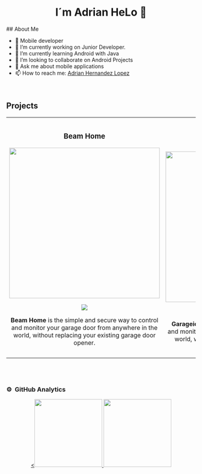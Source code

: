 <!--
**AdrianHeLo/AdrianHeLo** is a ✨ _special_ ✨ repository because its `README.md` (this file) appears on your GitHub profile.
Here are some ideas to get you started:
- 🔭 I’m currently working on ...
- 🌱 I’m currently learning ...
- 👯 I’m looking to collaborate on ...
- 🤔 I’m looking for help with ...
- 💬 Ask me about ...
- 📫 How to reach me: ...
- 😄 Pronouns: ...
- ⚡ Fun fact: ...
-->
<div align="center">
<h1 align="center">I´m Adrian HeLo 👋</h1>
</div>
## About Me

- 📲 Mobile developer
- 🔭 I’m currently working on Junior Developer.
- 🌱 I’m currently learning Android with Java
- 👯 I’m looking to collaborate on Android Projects
- 💬 Ask me about mobile applications
- 📫 How to reach me: <a href="linkedin.com/in/adrián-hernández-lópez-695788179" target="_blank">Adrian Hernandez Lopez</a>
<br>

## Projects
<table>
<tr>
<td width="50%">
<h3 align="center">Beam Home</h3>
<div align="center">
<img src="https://play-lh.googleusercontent.com/6FZZq3mZk23qfAH0f7hocnPzhP_FYLSgGwTdkMdoZNFm5y1zRH3k5XaT3WfyE02gOA=w2560-h1440-rw" width="400" alt="">
<p>
<a href="https://play.google.com/store/apps/details?id=io.beamlabs.android&hl=en_US" target="_blank">
<img src="https://img.shields.io/badge/Play%20Store-ff9?style=for-the-badge&logo=github&logoColor=black">
</a>
</p>
<p><strong>Beam Home </strong>is the simple and secure way to control and monitor your garage door from anywhere in the world, without replacing your existing garage door opener.</p>
</div>
                                                                                      
</td>

<td width="50%">
<br>
<h3 align="center">Garageio</h3>
<div align="center">
<img src="https://play-lh.googleusercontent.com/pDa26qGe-HUFtnSCmcJ10h9_uyr2AzfwoQ3orr5ns4nruRPs0egNbLxt-sG2xIlbi44=w2560-h1440-rw" width="400" alt="">
<p>
<a href="https://play.google.com/store/apps/details?id=com.garageio&hl=en_US" target="_blank">
<img src="https://img.shields.io/badge/Play%20Store-ff9?style=for-the-badge&logo=github&logoColor=black">
</a>
</p>
<p><strong>Garageio </strong>is the simple and secure way to control and monitor your garage door from anywhere in the world, without needing to replace your existing opener.</p>
</div>                                                             
</table>                                                                                 
</div>
<br>          

</div>
<br>

### ⚙️ &nbsp;GitHub Analytics

<p align="center">
<a href="https://github.com/AdrianHeLo">
  <<img height="180em" src="https://github-readme-stats-eight-theta.vercel.app/api?username=AdrianHeLo&show_icons=true&theme=algolia&include_all_commits=true&count_private=true"/>
  <img height="180em" src="https://github-readme-stats-eight-theta.vercel.app/api/top-langs/?username=AdrianHeLo&layout=compact&langs_count=8&theme=algolia"/>
</a>
</p>
